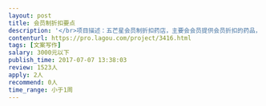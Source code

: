 ```yaml
---                
layout: post       
title: 会员制折扣要点           
description: '</br>项目描述：五芒星会员制折扣药店，主要会会员提供会员折扣的药品，使会员每年节省1000左右药品费用。</br>业务流程：用户注册加入会员，支付会员费，买药（线上或线下连锁药店），获得折扣返利，返利通过京东商城兑换等价商品。</br>参考：costco会员制超市</br>要求：写一篇吸引人的文案，表达出会员优势，产品优势，吸引用户注册。</br>'     
contenturl: https://pro.lagou.com/project/3416.html      
tags: [文案写作]            
salary: 3000元以下          
publish_time: 2017-07-07 13:38:03         
review: 1523人                   
apply: 2人                   
recommend: 0人                   
time_range: 小于1周              
---                 
```

